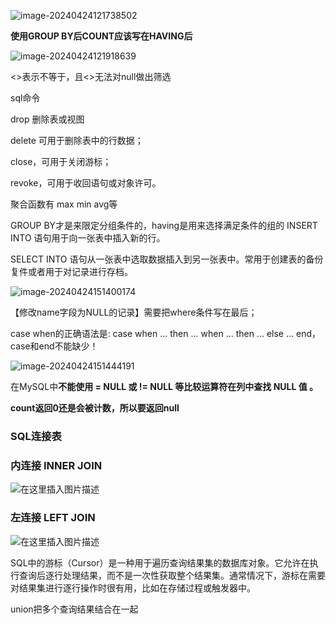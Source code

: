 ![image-20240424121738502](C:\Users\86147\AppData\Roaming\Typora\typora-user-images\image-20240424121738502.png)

**使用GROUP BY后COUNT应该写在HAVING后**

![image-20240424121918639](C:\Users\86147\AppData\Roaming\Typora\typora-user-images\image-20240424121918639.png)

<>表示不等于，且<>无法对null做出筛选

sql命令

drop 删除表或视图

delete 可用于删除表中的行数据；

close，可用于关闭游标；

revoke，可用于收回语句或对象许可。

聚合函数有 max min avg等

GROUP BY才是来限定分组条件的，having是用来选择满足条件的组的
INSERT INTO 语句用于向一张表中插入新的行。

SELECT INTO 语句从一张表中选取数据插入到另一张表中。常用于创建表的备份复件或者用于对记录进行存档。

![image-20240424151400174](C:\Users\86147\AppData\Roaming\Typora\typora-user-images\image-20240424151400174.png)

【修改name字段为NULL的记录】需要把where条件写在最后；

case when的正确语法是: case when ... then ... when ... then ... else ... end，case和end不能缺少！

![image-20240424151444191](C:\Users\86147\AppData\Roaming\Typora\typora-user-images\image-20240424151444191.png)

在MySQL中**不能使用 = NULL 或 != NULL 等比较运算符在列中查找 NULL 值 。**

**count返回0还是会被计数，所以要返回null** 

### SQL连接表

### 内连接  **INNER JOIN**

![在这里插入图片描述](https://img-blog.csdnimg.cn/8921c676c7ea475d92d72980efa9e183.png?x-oss-process=image/watermark,type_d3F5LXplbmhlaQ,shadow_50,text_Q1NETiBAVEJEQlRVTw==,size_13,color_FFFFFF,t_70,g_se,x_16#pic_center)

### 左连接 **LEFT JOIN** 

![在这里插入图片描述](https://img-blog.csdnimg.cn/ad5d04c9b7ec430ba153f82a05adf20e.png?x-oss-process=image/watermark,type_d3F5LXplbmhlaQ,shadow_50,text_Q1NETiBAVEJEQlRVTw==,size_14,color_FFFFFF,t_70,g_se,x_16#pic_center)

SQL中的游标（Cursor）是一种用于遍历查询结果集的数据库对象。它允许在执行查询后逐行处理结果，而不是一次性获取整个结果集。通常情况下，游标在需要对结果集进行逐行操作时很有用，比如在存储过程或触发器中。

union把多个查询结果结合在一起